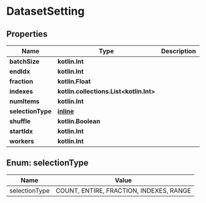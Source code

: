 
# DatasetSetting

## Properties
Name | Type | Description | Notes
------------ | ------------- | ------------- | -------------
**batchSize** | **kotlin.Int** |  |  [optional]
**endIdx** | **kotlin.Int** |  |  [optional]
**fraction** | **kotlin.Float** |  |  [optional]
**indexes** | **kotlin.collections.List&lt;kotlin.Int&gt;** |  |  [optional]
**numItems** | **kotlin.Int** |  |  [optional]
**selectionType** | [**inline**](#SelectionType) |  |  [optional]
**shuffle** | **kotlin.Boolean** |  |  [optional]
**startIdx** | **kotlin.Int** |  |  [optional]
**workers** | **kotlin.Int** |  |  [optional]


<a name="SelectionType"></a>
## Enum: selectionType
Name | Value
---- | -----
selectionType | COUNT, ENTIRE, FRACTION, INDEXES, RANGE



